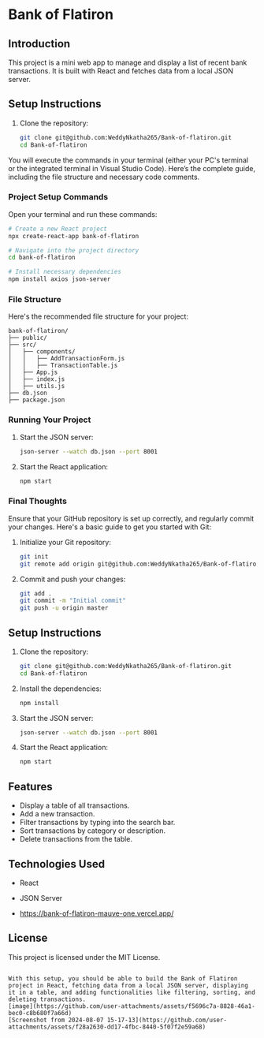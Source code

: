 # Bank of Flatiron

## Introduction

This project is a mini web app to manage and display a list of recent bank transactions. It is built with React and fetches data from a local JSON server.

## Setup Instructions

1. Clone the repository:
   ```bash
   git clone git@github.com:WeddyNkatha265/Bank-of-flatiron.git
   cd Bank-of-flatiron
You will execute the commands in your terminal (either your PC's terminal or the integrated terminal in Visual Studio Code). Here’s the complete guide, including the file structure and necessary code comments.

### Project Setup Commands

Open your terminal and run these commands:

```bash
# Create a new React project
npx create-react-app bank-of-flatiron

# Navigate into the project directory
cd bank-of-flatiron

# Install necessary dependencies
npm install axios json-server
```

### File Structure

Here's the recommended file structure for your project:

```
bank-of-flatiron/
├── public/
├── src/
│   ├── components/
│   │   ├── AddTransactionForm.js
│   │   ├── TransactionTable.js
│   ├── App.js
│   ├── index.js
│   ├── utils.js
├── db.json
├── package.json
```



### Running Your Project

1. Start the JSON server:
   ```bash
   json-server --watch db.json --port 8001
   ```

2. Start the React application:
   ```bash
   npm start
   ```

### Final Thoughts

Ensure that your GitHub repository is set up correctly, and regularly commit your changes. Here's a basic guide to get you started with Git:

1. Initialize your Git repository:
   ```bash
   git init
   git remote add origin git@github.com:WeddyNkatha265/Bank-of-flatiron.git
   ```

2. Commit and push your changes:
   ```bash
   git add .
   git commit -m "Initial commit"
   git push -u origin master
   ```


## Setup Instructions

1. Clone the repository:
   ```bash
   git clone git@github.com:WeddyNkatha265/Bank-of-flatiron.git
   cd Bank-of-flatiron
   ```

2. Install the dependencies:
   ```bash
   npm install
   ```

3. Start the JSON server:
   ```bash
   json-server --watch db.json --port 8001
   ```

4. Start the React application:
   ```bash
   npm start
   ```

## Features

- Display a table of all transactions.
- Add a new transaction.
- Filter transactions by typing into the search bar.
- Sort transactions by category or description.
- Delete transactions from the table.

## Technologies Used

- React
- JSON Server

- https://bank-of-flatiron-mauve-one.vercel.app/

## License

This project is licensed under the MIT License.
```

With this setup, you should be able to build the Bank of Flatiron project in React, fetching data from a local JSON server, displaying it in a table, and adding functionalities like filtering, sorting, and deleting transactions.
[image](https://github.com/user-attachments/assets/f5696c7a-8828-46a1-bec0-c8b680f7a66d)
[Screenshot from 2024-08-07 15-17-13](https://github.com/user-attachments/assets/f28a2630-dd17-4fbc-8440-5f07f2e59a68)
